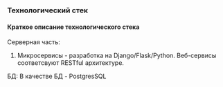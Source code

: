 ### Технологический стек
#### Краткое описание технологического стека

Серверная часть:
1. Микросервисы - разработка на Django/Flask/Python. Веб-сервисы соответсвуют RESTful архитектуре.


БД:
В качестве БД - PostgresSQL